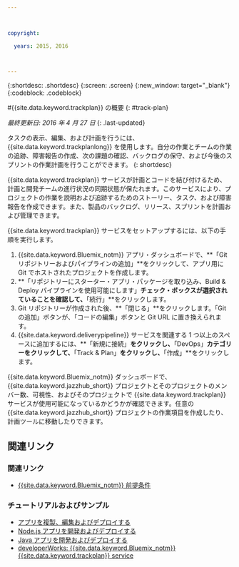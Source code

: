 ```yaml
---

 

copyright:

  years: 2015, 2016

 

---
```


{:shortdesc: .shortdesc}
{:screen: .screen}
{:new_window: target="_blank"}
{:codeblock: .codeblock}

#{{site.data.keyword.trackplan}} の概要 {: #track-plan}  

*最終更新日: 2016 年 4 月 27 日*
{: .last-updated}

タスクの表示、編集、および計画を行うには、{{site.data.keyword.trackplanlong}} を使用します。自分の作業とチームの作業の追跡、障害報告の作成、次の課題の確認、バックログの保守、および今後のスプリントの作業計画を行うことができます。
{: shortdesc}

{{site.data.keyword.trackplan}} サービスが計画とコードを結び付けるため、計画と開発チームの進行状況の同期状態が保たれます。このサービスにより、プロジェクトの作業を説明および追跡するためのストーリー、タスク、および障害報告を作成できます。また、製品のバックログ、リリース、スプリントを計画および管理できます。

{{site.data.keyword.trackplan}} サービスをセットアップするには、以下の手順を実行します。    

1. {{site.data.keyword.Bluemix_notm}} アプリ・ダッシュボードで、**「Git リポジトリーおよびパイプラインの追加」**をクリックして、アプリ用に Git でホストされたプロジェクトを作成します。 
1. **「リポジトリーにスターター・アプリ・パッケージを取り込み、Build & Deploy パイプラインを使用可能にします」**チェック・ボックスが選択されていることを確認して、**「続行」**をクリックします。   
1. Git リポジトリーが作成された後、**「閉じる」**をクリックします。「Git の追加」ボタンが、「コードの編集」ボタンと Git URL に置き換えられます。  
1. {{site.data.keyword.deliverypipeline}} サービスを関連する 1 つ以上のスペースに追加するには、**「新規に接続」**をクリックし、**「DevOps」**カテゴリーをクリックして、**「Track & Plan」**をクリックし、**「作成」**をクリックします。
   
{{site.data.keyword.Bluemix_notm}} ダッシュボードで、{{site.data.keyword.jazzhub_short}} プロジェクトとそのプロジェクトのメンバー数、可視性、およびそのプロジェクトで {{site.data.keyword.trackplan}} サービスが使用可能になっているかどうかが確認できます。任意の {{site.data.keyword.jazzhub_short}} プロジェクトの作業項目を作成したり、計画ツールに移動したりできます。 

<article class="topic reference nested1" aria-labelledby="d68e338" lang="en-us" id="rellinks">
<h2 class="topictitle2" id="d68e338">関連リンク</h2>
<aside>
<div class="linklist" id="general"><h3 class="linklistlabel">関連リンク</h3>
<ul>
<li><img src="./sout.gif" alt=""><a href="https://developer.ibm.com/bluemix/support/#prereqs" rel="external" title="(新しいタブまたはウィンドウで開きま)">{{site.data.keyword.Bluemix_notm}} 前提条件</a></li>
</ul>
</div>

<div class="linklist" id="samples">
<h3 class="linklistlabel">チュートリアルおよびサンプル</h3>
<ul>
<li><img src="./sout.gif" alt=""><a href="https://hub.jazz.net/tutorials/devopsweb/" rel="external" title="(新しいタブまたはウィンドウで開きます)">アプリを複製、編集およびデプロイする</a></li>
<li><img src="./sout.gif" alt=""><a href="https://hub.jazz.net/tutorials/jazzeditor" rel="external" title="(新しいタブまたはウィンドウで開きます)">Node.js アプリを開発およびデプロイする</a></li>
<li><img src="./sout.gif" alt=""><a href="https://hub.jazz.net/tutorials/jazzeditorjava" rel="external" title="(新しいタブまたはウィンドウで開きます)">Java アプリを開発およびデプロイする</a></li>
<li><img src="./sout.gif" alt=""><a href="http://www.ibm.com/developerworks/topics/track%20and%20plan%20service" rel="external" title="(新しいタブまたはウィンドウで開きます)">developerWorks: {{site.data.keyword.Bluemix_notm}} {{site.data.keyword.trackplan}} service</a></li>
</ul>
</div>
</aside>
</article>

